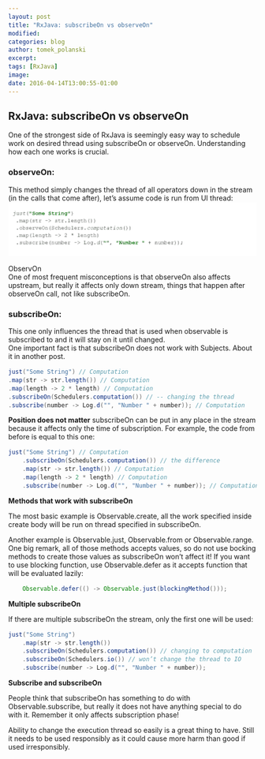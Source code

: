 ```yaml
---
layout: post
title: "RxJava: subscribeOn vs observeOn"
modified:
categories: blog
author: tomek_polanski
excerpt:
tags: [RxJava]
image:
date: 2016-04-14T13:00:55-01:00
---
```



## RxJava: subscribeOn vs observeOn

One of the strongest side of RxJava is seemingly easy way to schedule work on desired thread using subscribeOn or observeOn. Understanding how each one works is crucial.

### observeOn:
This method simply changes the thread of all operators down in the stream (in the calls that come after), let’s assume code is run from UI thread: 
<picture>
	<img src="/images/ObserveOn.gif" alt="image">
	<figcaption>ObservOn</figcaption>
</picture>
One of most frequent misconceptions is that observeOn also affects upstream, but really it affects only down stream, things that happen after observeOn call,  not like subscribeOn.

### subscribeOn:
This one only influences the thread that is used when observable is subscribed to and it will stay on it until changed.  
One important fact is that subscribeOn does not work with Subjects.  About it in another post.  

``` java
just("Some String") // Computation
.map(str -> str.length()) // Computation
.map(length -> 2 * length) // Computation
.subscribeOn(Schedulers.computation()) // -- changing the thread
.subscribe(number -> Log.d("", "Number " + number)); // Computation
```

**Position does not matter**
subscribeOn can be put in any place in the stream because it affects only the time of subscription. For example,  the code from before is equal to this one:

``` java
just("Some String") // Computation
    .subscribeOn(Schedulers.computation()) // the difference
    .map(str -> str.length()) // Computation
    .map(length -> 2 * length) // Computation
    .subscribe(number -> Log.d("", "Number " + number)); // Computation
```

**Methods that work with subscribeOn** 

The most basic example is Observable.create,  all the work specified inside create body will be run on thread specified in subscribeOn. 

Another example is Observable.just, Observable.from or Observable.range.  One big remark,  all of those methods accepts values,  so do not use bocking methods to create those values as subscribeOn won’t affect it! 
If you want to use blocking function,  use Observable.defer as it accepts function that will be evaluated lazily:
``` java
    Observable.defer(() -> Observable.just(blockingMethod()));
```

**Multiple subscribeOn** 

If there are multiple subscribeOn the stream,  only the first one will be used:

``` java
just("Some String")
    .map(str -> str.length())
    .subscribeOn(Schedulers.computation()) // changing to computation
    .subscribeOn(Schedulers.io()) // won’t change the thread to IO
    .subscribe(number -> Log.d("", "Number " + number)); 
```

**Subscribe and subscribeOn** 

People think that subscribeOn has something to do with Observable.subscribe, but really it does not have anything special to do with it.  Remember it only affects subscription phase!


Ability to change the execution thread so easily is a great thing to have. Still it needs to be used responsibly as it could cause more harm than good if used irresponsibly.  
